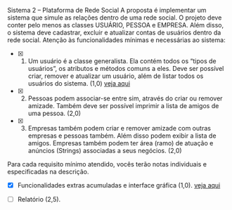 Sistema 2 – Plataforma de Rede Social
A proposta é implementar um sistema que simule as relações dentro de 
uma rede social. O projeto deve conter pelo menos as classes USUÁRIO, 
PESSOA e EMPRESA. Além disso, o sistema deve cadastrar, excluir e atualizar 
contas de usuários dentro da rede social.
Atenção às funcionalidades mínimas e necessárias ao sistema: 
- [X] 1. Um usuário é a classe generalista. Ela contém todos os “tipos de
usuários”, os atributos e métodos comuns a eles. Deve ser possível criar,
remover e atualizar um usuário, além de listar todos os usuários do
sistema. (1,0)  [veja aqui](https://github.com/grupo-Java3/Rede_Social/commit/2c1dd438d0751de31a165100c9ce67a59f85034e)<br/>

- [X] 2. Pessoas podem associar-se entre sim, através do criar ou remover
amizade. Também deve ser possível imprimir a lista de amigos de uma
pessoa. (2,0) <br/>

- [X] 3. Empresas também podem criar e remover amizade com outras empresas
e pessoas também. Além disso podem exibir a lista de amigos. Empresas
também podem ter área (ramo) de atuação e anúncios (Strings)
associadas a seus negócios. (2,0) <br/>

Para cada requisito mínimo atendido, vocês terão notas individuais e especificadas na descrição. <br/>

- [X]  Funcionalidades extras acumuladas e interface gráfica (1,0).  [veja aqui](https://github.com/grupo-Java3/Rede_Social/commit/a33904ab38fc05319fe7a53ff829c7989b8e6a30)

- [ ] Relatório (2,5).
